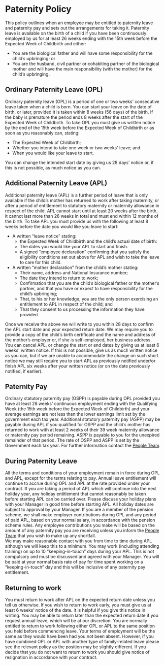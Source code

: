 # Paternity Policy
This policy outlines when an employee may be entitled to paternity leave and paternity pay and sets out the arrangements for taking it.  Paternity leave is available on the birth of a child if you have been continuously employed by us for at least 26 weeks ending with the 15th week before the Expected Week of Childbirth and either: 

* You are the biological father and will have some responsibility for the child’s upbringing; or 
* You are the husband, civil partner or cohabiting partner of the biological mother and will have the main responsibility (with the mother) for the child’s upbringing.

## Ordinary Paternity Leave (OPL)
Ordinary paternity leave (OPL) is a period of one or two weeks' consecutive leave taken when a child is born.  You can start your leave on the date of birth, or later, provided it is taken within 8 weeks (56 days) of the birth.  If the baby is premature the period ends 8 weeks after the start of the Expected Week of Childbirth. To take OPL you must give us written notice by the end of the 15th week before the Expected Week of Childbirth or as soon as you reasonably can, stating: 

* The Expected Week of Childbirth; 
* Whether you intend to take one week or two weeks' leave; and 
* When you would like your leave to start. 

You can change the intended start date by giving us 28 days’ notice or, if this is not possible, as much notice as you can. 

## Additional Paternity Leave (APL)
Additional paternity leave (APL) is a further period of leave that is only available if the child’s mother has returned to work after taking maternity, or after a period of entitlement to statutory maternity or maternity allowance in respect of the child.  APL cannot start until at least 20 weeks after the birth, it cannot last more than 26 weeks in total and must end within 12 months of the birth.  To take APL you must provide us with the following at least 8 weeks before the date you would like you leave to start: 
* A written “leave notice” stating: 
  * the Expected Week of Childbirth and the child’s actual date of birth: 
  * The dates you would like your APL to start and finish. 
  * A signed “employee declaration” confirming that you satisfy the eligibility conditions set out above for APL and wish to take the leave to care for this child. 
* A written “mother declaration” from the child’s mother stating:
  * Their name, address and National Insurance number; 
  * The date they intend to return to work; 
  * Confirmation that you are the child’s biological father or the mother’s partner, and that you have or expect to have responsibility for the child’s upbringing; 
  * That, to his or her knowledge, you are the only person exercising an entitlement to APL in respect of the child; and 
  * That they consent to us processing the information they have provided.  

Once we receive the above we will write to you within 28 days to confirm the APL start date and your expected return date.   We may require you to provide a copy of the child’s birth certificate and the name and address of the mother’s employer or, if she is self-employed, her business address.  
You can cancel APL, or change the start or end dates by giving us at least 6 weeks' written notice.  If this is not possible, give us as much written notice as you can, but if we are unable to accommodate the change on such short notice we may still require you to start APL as previously notified under/or finish APL six weeks after your written notice (or on the date previously notified, if earlier). 

## Paternity Pay
Ordinary statutory paternity pay (OSPP) is payable during OPL provided you have at least 26 weeks’ continuous employment ending with the Qualifying Week (the 15th week before the Expected Week of Childbirth) and your average earnings are not less than the lower earnings limit set by the government each tax year. Additional statutory paternity pay (ASPP) may be payable during APL if you qualified for OSPP and the child’s mother has returned to work with at least 2 weeks of their 39 week maternity allowance or maternity pay period remaining.  ASPP is payable to you for the unexpired remainder of that period.  The rate of OSPP and ASPP is set by the Government each tax year.  For further information contact the [People Team](mailto:people@infinityworks.com). 

## During Paternity Leave
All the terms and conditions of your employment remain in force during OPL and APL, except for the terms relating to pay.  Annual leave entitlement will continue to accrue during OPL and APL at the rate provided under your contract.  If you are taking a period of APL which will continue into the next holiday year, any holiday entitlement that cannot reasonably be taken before starting APL can be carried over.  Please discuss your holiday plans with your Manager in good time before starting APL.  All holiday dates are subject to approval by your Manager.  If you are a member of the pension scheme, we shall make employer contributions during OPL and any period of paid APL, based on your normal salary, in accordance with the pension scheme rules.  Any employee contributions you make will be based on the amount of any paternity pay you are receiving unless you inform the [People Team](mailto:people@infinityworks.com) that you wish to make up any shortfall.  
We may make reasonable contact with you from time to time during APL although we will keep this to a minimum.  You may work (including attending training) on up to 10 “keeping-in-touch” days during your APL.  This is not compulsory and must be discussed and agreed with your Manager.  You will be paid at your normal basis rate of pay for time spent working on a “keeping-in-touch” day and this will be inclusive of any paternity pay entitlement.

## Returning to work
You must return to work after APL on the expected return date unless you tell us otherwise.  If you wish to return to work early, you must give us at least 6 weeks’ notice of the date.  It is helpful if you give this notice in writing.  You may be able to return later than the expected return date if you request annual leave, which will be at our discretion.  You are normally entitled to return to work following either OPL or APL to the same position you held before commencing leave.  Your terms of employment will be the same as they would have been had you not been absent.  However, if you have combined OPL or APL with another type of family-related leave please see the relevant policy as the position may be slightly different.  If you decide that you do not want to return to work you should give notice of resignation in accordance with your contract. 
